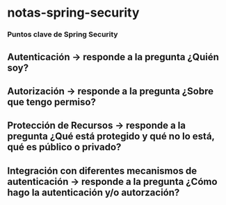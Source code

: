 # notas-spring-security

### Puntos clave de Spring Security
## Autenticación -> responde a la pregunta ¿Quién soy?
## Autorización  -> responde a la pregunta ¿Sobre que tengo permiso?
## Protección de Recursos -> responde a la pregunta ¿Qué está protegido y qué no lo está, qué es público o privado?
## Integración con diferentes mecanismos de autenticación  -> responde a la pregunta ¿Cómo hago la autenticación y/o autorzación?